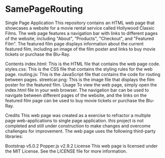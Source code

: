 <!-- @format -->

# SamePageRouting

Single Page Application
This repository contains an HTML web page that showcases a website for a movie rental service called Hollywood Classic Films. The web page features a navigation bar with links to different pages of the website, including "About", "Products", "Checkout", and "Featured Film". The featured film page displays information about the current featured film, including an image of the film poster and links to buy movie tickets or purchase the Blu-Ray.

Contents
index.html: This is the HTML file that contains the web page code.
styles.css: This is the CSS file that contains the styling rules for the web page.
routing.js: This is the JavaScript file that contains the code for routing between pages.
streetcar.png: This is the image file that displays the film poster for the featured film.
Usage
To view the web page, simply open the index.html file in your web browser. The navigation bar can be used to navigate between different pages of the website, and the links on the featured film page can be used to buy movie tickets or purchase the Blu-Ray.

Credits
This web page was created as a exercise to refractor a multiple page web-applications to single page application.
this project is not completed and still under construction to make changes and overcome challenges for improvement.
The web page uses the following third-party libraries:

Bootstrap v5.0.2
Popper.js v2.9.2
License
This web page is licensed under the MIT License. See the LICENSE file for more information.
